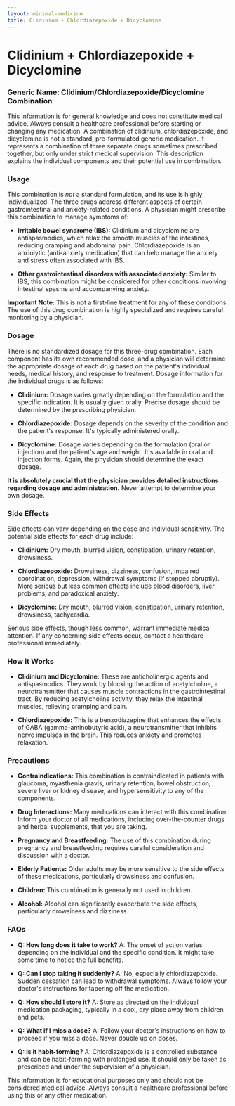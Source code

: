 ```yaml
---
layout: minimal-medicine
title: Clidinium + Chlordiazepoxide + Dicyclomine
---
```


# Clidinium + Chlordiazepoxide + Dicyclomine
### Generic Name:  Clidinium/Chlordiazepoxide/Dicyclomine Combination

This information is for general knowledge and does not constitute medical advice.  Always consult a healthcare professional before starting or changing any medication.  A combination of clidinium, chlordiazepoxide, and dicyclomine is not a standard, pre-formulated generic medication.  It represents a combination of three separate drugs sometimes prescribed together, but only under strict medical supervision.  This description explains the individual components and their potential use in combination.


### Usage

This combination is *not* a standard formulation, and its use is highly individualized.  The three drugs address different aspects of certain gastrointestinal and anxiety-related conditions. A physician might prescribe this combination to manage symptoms of:

* **Irritable bowel syndrome (IBS):**  Clidinium and dicyclomine are antispasmodics, which relax the smooth muscles of the intestines, reducing cramping and abdominal pain. Chlordiazepoxide is an anxiolytic (anti-anxiety medication) that can help manage the anxiety and stress often associated with IBS.

* **Other gastrointestinal disorders with associated anxiety:** Similar to IBS, this combination might be considered for other conditions involving intestinal spasms and accompanying anxiety.

**Important Note:** This is not a first-line treatment for any of these conditions.  The use of this drug combination is highly specialized and requires careful monitoring by a physician.


### Dosage

There is no standardized dosage for this three-drug combination.  Each component has its own recommended dose, and a physician will determine the appropriate dosage of each drug based on the patient's individual needs, medical history, and response to treatment.  Dosage information for the individual drugs is as follows:

* **Clidinium:** Dosage varies greatly depending on the formulation and the specific indication.  It is usually given orally.  Precise dosage should be determined by the prescribing physician.

* **Chlordiazepoxide:** Dosage depends on the severity of the condition and the patient's response.  It's typically administered orally.

* **Dicyclomine:** Dosage varies depending on the formulation (oral or injection) and the patient's age and weight.  It's available in oral and injection forms. Again, the physician should determine the exact dosage.

**It is absolutely crucial that the physician provides detailed instructions regarding dosage and administration.** Never attempt to determine your own dosage.


### Side Effects

Side effects can vary depending on the dose and individual sensitivity.  The potential side effects for each drug include:

* **Clidinium:** Dry mouth, blurred vision, constipation, urinary retention, drowsiness.

* **Chlordiazepoxide:** Drowsiness, dizziness, confusion, impaired coordination, depression, withdrawal symptoms (if stopped abruptly).  More serious but less common effects include blood disorders, liver problems, and paradoxical anxiety.

* **Dicyclomine:** Dry mouth, blurred vision, constipation, urinary retention, drowsiness, tachycardia.


Serious side effects, though less common, warrant immediate medical attention.  If any concerning side effects occur, contact a healthcare professional immediately.


### How it Works

* **Clidinium and Dicyclomine:** These are anticholinergic agents and antispasmodics.  They work by blocking the action of acetylcholine, a neurotransmitter that causes muscle contractions in the gastrointestinal tract.  By reducing acetylcholine activity, they relax the intestinal muscles, relieving cramping and pain.

* **Chlordiazepoxide:** This is a benzodiazepine that enhances the effects of GABA (gamma-aminobutyric acid), a neurotransmitter that inhibits nerve impulses in the brain. This reduces anxiety and promotes relaxation.


### Precautions

* **Contraindications:**  This combination is contraindicated in patients with glaucoma, myasthenia gravis, urinary retention, bowel obstruction, severe liver or kidney disease, and hypersensitivity to any of the components.

* **Drug Interactions:**  Many medications can interact with this combination.  Inform your doctor of all medications, including over-the-counter drugs and herbal supplements, that you are taking.

* **Pregnancy and Breastfeeding:**  The use of this combination during pregnancy and breastfeeding requires careful consideration and discussion with a doctor.

* **Elderly Patients:**  Older adults may be more sensitive to the side effects of these medications, particularly drowsiness and confusion.

* **Children:**  This combination is generally not used in children.

* **Alcohol:** Alcohol can significantly exacerbate the side effects, particularly drowsiness and dizziness.


### FAQs

* **Q: How long does it take to work?** A: The onset of action varies depending on the individual and the specific condition.  It might take some time to notice the full benefits.

* **Q: Can I stop taking it suddenly?** A:  No, especially chlordiazepoxide.  Sudden cessation can lead to withdrawal symptoms.  Always follow your doctor's instructions for tapering off the medication.

* **Q: How should I store it?** A: Store as directed on the individual medication packaging, typically in a cool, dry place away from children and pets.

* **Q: What if I miss a dose?** A:  Follow your doctor's instructions on how to proceed if you miss a dose.  Never double up on doses.

* **Q: Is it habit-forming?** A: Chlordiazepoxide is a controlled substance and can be habit-forming with prolonged use.  It should only be taken as prescribed and under the supervision of a physician.


This information is for educational purposes only and should not be considered medical advice.  Always consult a healthcare professional before using this or any other medication.
